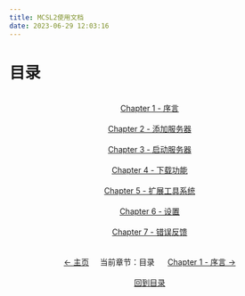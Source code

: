 ```yaml
---
title: MCSL2使用文档
date: 2023-06-29 12:03:16
---
```

# 目录

<div>
    <center>
        <br><a href="/MCSL2Guide/Chapter-1.html">Chapter 1 - 序言</a>
        <br><br><a href="/MCSL2Guide/Chapter-2.html">Chapter 2 - 添加服务器</a>
        <br><br><a href="/MCSL2Guide/Chapter-3.html">Chapter 3 - 启动服务器</a>
        <br><br><a href="/MCSL2Guide/Chapter-4.html">Chapter 4 - 下载功能</a>
        <br><br><a href="/MCSL2Guide/Chapter-5.html">Chapter 5 - 扩展工具系统</a>
        <br><br><a href="/MCSL2Guide/Chapter-6.html">Chapter 6 - 设置</a>
        <br><br><a href="/MCSL2Guide/Chapter-7.html">Chapter 7 - 错误反馈</a>
    </center>
</div>

<div>
    <center>
        <br><br>
        <a href="/">← 主页</a>&nbsp;&nbsp;&nbsp;&nbsp;&nbsp;当前章节：目录&nbsp;&nbsp;&nbsp;&nbsp;&nbsp;
        <a href="/MCSL2Guide/Chapter-1.html">Chapter 1 - 序言 →</a>
        <br><br><a href="/MCSL2Guide">回到目录</a>
    </center>
</div>